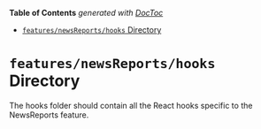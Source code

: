 <!-- START doctoc generated TOC please keep comment here to allow auto update -->
<!-- DON'T EDIT THIS SECTION, INSTEAD RE-RUN doctoc TO UPDATE -->

**Table of Contents** _generated with [DocToc](https://github.com/thlorenz/doctoc)_

- [`features/newsReports/hooks` Directory](#featuresnewsreportshooks-directory)

<!-- END doctoc generated TOC please keep comment here to allow auto update -->

# `features/newsReports/hooks` Directory

The hooks folder should contain all the React hooks specific to the NewsReports feature.

